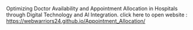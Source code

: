 Optimizing Doctor Availability and Appointment Allocation in Hospitals through Digital Technology and Al Integration.
click here to open website : https://webwarriors24.github.io/Appointment_Allocation/
